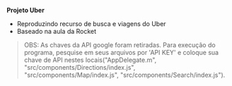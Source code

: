 **Projeto Uber**

 - Reproduzindo recurso de busca e viagens do Uber
 - Baseado na aula da Rocket
 
> OBS: As chaves da API google foram retiradas. Para execução do programa, pesquise em seus arquivos por 'API KEY' e coloque sua  chave de API nestes locais("AppDelegate.m", "src/components/Directions/index.js", "src/components/Map/index.js",        "src/components/Search/index.js").
